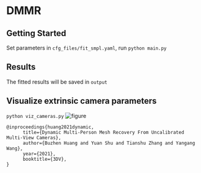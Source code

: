 # DMMR

## Getting Started
Set parameters in ```cfg_files/fit_smpl.yaml```, run ```python main.py```

## Results
The fitted results will be saved in ```output```

## Visualize extrinsic camera parameters
```python viz_cameras.py```
![figure](/images/teaser.jpg)


```
@inproceedings{huang2021dynamic,
      title={Dynamic Multi-Person Mesh Recovery From Uncalibrated Multi-View Cameras}, 
      author={Buzhen Huang and Yuan Shu and Tianshu Zhang and Yangang Wang},
      year={2021},
      booktitle={3DV},
}
```
